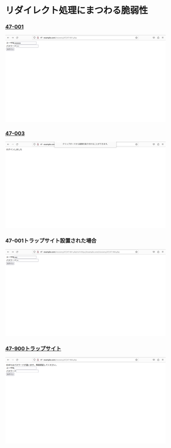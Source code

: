 #  リダイレクト処理にまつわる脆弱性  
  
### [47-001](./47-001.php)
![47-001正常の画像](../images/47-001_php_ok.png)
### [47-003](./47-003.php)
![47-003の画像](../images/47-003_php.png)
### 47-001トラップサイト設置された場合  
![47-001トラップ](../images/47-001_php_false.png)
### [47-900トラップサイト](./47-900.php)
![47-900](../images/47-900_trap_php.png)
